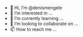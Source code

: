 - 👋 Hi, I’m @denismengele
- 👀 I’m interested in ...
- 🌱 I’m currently learning ...
- 💞️ I’m looking to collaborate on ...
- 📫 How to reach me ...

<!---
denismengele/denismengele is a ✨ special ✨ repository because its `README.md` (this file) appears on your GitHub profile.
You can click the Preview link to take a look at your changes.
--->
